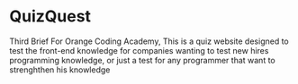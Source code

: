 # QuizQuest
Third Brief For Orange Coding Academy, This is a quiz website designed to test the front-end knowledge for companies wanting to test new hires programming knowledge, or just a test for any programmer that want to strenghthen his knowledge
